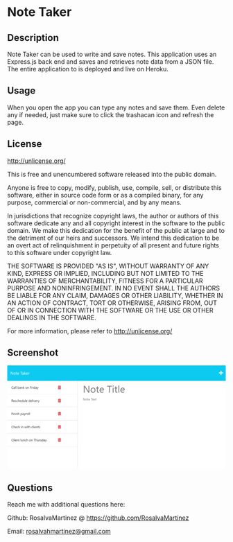 # Note Taker


## Description

Note Taker can be used to write and save notes. This application uses an Express.js back end and saves and retrieves note data from a JSON file. The entire application to is deployed and live on Heroku.



## Usage

When you open the app you can type any notes and save them. Even delete any if needed, just make sure to click the trashacan icon and refresh the page. 




## License

http://unlicense.org/

This is free and unencumbered software released into the public domain.

Anyone is free to copy, modify, publish, use, compile, sell, or distribute this software, either in source code form or as a compiled binary, for any purpose, commercial or non-commercial, and by any means.

In jurisdictions that recognize copyright laws, the author or authors of this software dedicate any and all copyright interest in the software to the public domain. We make this dedication for the benefit of the public at large and to the detriment of our heirs and successors. We intend this dedication to be an overt act of relinquishment in perpetuity of all present and future rights to this software under copyright law.

THE SOFTWARE IS PROVIDED "AS IS", WITHOUT WARRANTY OF ANY KIND, EXPRESS OR IMPLIED, INCLUDING BUT NOT LIMITED TO THE WARRANTIES OF MERCHANTABILITY, FITNESS FOR A PARTICULAR PURPOSE AND NONINFRINGEMENT. IN NO EVENT SHALL THE AUTHORS BE LIABLE FOR ANY CLAIM, DAMAGES OR OTHER LIABILITY, WHETHER IN AN ACTION OF CONTRACT, TORT OR OTHERWISE, ARISING FROM, OUT OF OR IN CONNECTION WITH THE SOFTWARE OR THE USE OR OTHER DEALINGS IN THE SOFTWARE.

For more information, please refer to http://unlicense.org/



## Screenshot


![Existing notes are listed in the left-hand column with empty fields on the right-hand side for the new note’s title and text.](./public/assets/screenshot.png)



## Questions

Reach me with additional questions here:

Github: RosalvaMartinez @ https://github.com/RosalvaMartinez

Email: rosalvahmartinez@gmail.com
